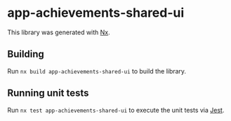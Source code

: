 # app-achievements-shared-ui

This library was generated with [Nx](https://nx.dev).

## Building

Run `nx build app-achievements-shared-ui` to build the library.

## Running unit tests

Run `nx test app-achievements-shared-ui` to execute the unit tests via [Jest](https://jestjs.io).
